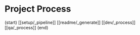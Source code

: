 # Project Process

(start)
[[setup/_pipeline]]
[[readme/_generate]]
[[dev/_process]]
[[qa/_process]]
(end)
